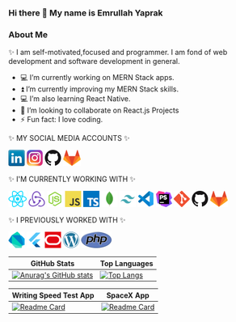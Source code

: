 ### Hi there 👋 My name is Emrullah Yaprak

### About Me
✨ I am self-motivated,focused and programmer. I am fond of web development and software development in general.

- 💻 I’m currently working on MERN Stack apps.
- ⏫ I’m currently improving my MERN Stack skills.
- 💻 I’m also learning React Native.
- 👯 I’m looking to collaborate on React.js Projects
- ⚡ Fun fact: I love coding.

✨ MY SOCIAL MEDIA ACCOUNTS ✨

[![linkedin](/icons/linkedin.png)](https://www.linkedin.com/in/emrullah-yaprak/)
[![instagram](/icons/instagram.png)](https://www.instagram.com/yprkemrullah/)
[![github](/icons/github.png)](https://github.com/eyaprak)
[![gitlab](/icons/gitlab.png)](https://gitlab.com/eyaprak)

✨ I'M CURRENTLY WORKING WITH ✨

![react](/icons/react.png)
![redux](/icons/redux.png)
![nodejs](/icons/nodejs.png)
![javascript](/icons/javascript.png)
![typescript](/icons/typescript.png)
![mongodb](/icons/mongo.png)
![tailwindcss](/icons/tailwindcss.png)
![vscode](/icons/vscode.png)
![phpstorm](/icons/phpstorm.png)
[![git](/icons/git.png)](https://git-scm.com)
[![github](/icons/github.png)](https://github.com)
[![gitlab](/icons/gitlab.png)](https://gitlab.com/)

✨ I PREVIOUSLY WORKED WITH ✨

![dartlang](/icons/dartlang.png)
![flutter](/icons/flutter.png)
![oracledb](/icons/oracledb.png)
![wordpress](/icons/wordpress.png)
![php](/icons/php.png)


| GitHub Stats  | Top Languages |
| ------------- | ------------- |
| [![Anurag's GitHub stats](https://github-readme-stats.vercel.app/api?username=eyaprak&show_icons=true&theme=radical)](https://github.com/eyaprak/github-readme-stats)  | [![Top Langs](https://github-readme-stats.vercel.app/api/top-langs/?username=eyaprak&layout=compact&show_icons=true&theme=radical)](https://github.com/eyaprak/github-readme-stats)|

| Writing Speed Test App  | SpaceX App |
| ------------- | ------------- |
| [![Readme Card](https://github-readme-stats.vercel.app/api/pin/?username=eyaprak&repo=writing-speed&theme=radical)](https://github.com/eyaprak/writing-speed)  | [![Readme Card](https://github-readme-stats.vercel.app/api/pin/?username=eyaprak&repo=graphql-spacex&theme=radical)](https://github.com/eyaprak/graphql-spacex)|

